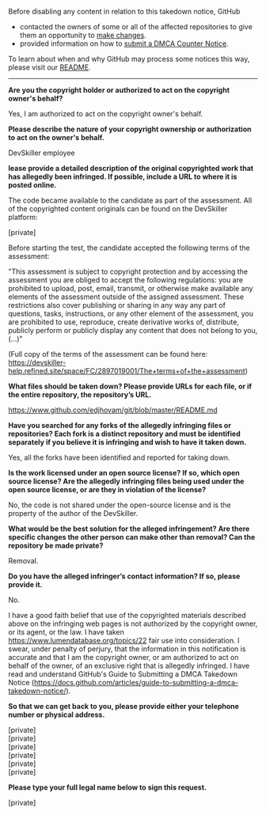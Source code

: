 Before disabling any content in relation to this takedown notice, GitHub
- contacted the owners of some or all of the affected repositories to give them an opportunity to [make changes](https://docs.github.com/en/github/site-policy/dmca-takedown-policy#a-how-does-this-actually-work).
- provided information on how to [submit a DMCA Counter Notice](https://docs.github.com/en/articles/guide-to-submitting-a-dmca-counter-notice).

To learn about when and why GitHub may process some notices this way, please visit our [README](https://github.com/github/dmca/blob/master/README.md#anatomy-of-a-takedown-notice).

---

**Are you the copyright holder or authorized to act on the copyright owner's behalf?**

Yes, I am authorized to act on the copyright owner's behalf.

**Please describe the nature of your copyright ownership or authorization to act on the owner's behalf.**

DevSkiller employee

**lease provide a detailed description of the original copyrighted work that has allegedly been infringed. If possible, include a URL to where it is posted online.**

The code became available to the candidate as part of the assessment. All of the copyrighted content originals can be found on the DevSkiller platform:

[private]

Before starting the test, the candidate accepted the following terms of the assessment:

"This assessment is subject to copyright protection and by accessing the assessment you are obliged to accept the following regulations:
you are prohibited to upload, post, email, transmit, or otherwise make available any elements of the assessment outside of the assigned assessment. These restrictions also cover publishing or sharing in any way any part of questions, tasks, instructions, or any other element of the assessment, you are prohibited to use, reproduce, create derivative works of, distribute, publicly perform or publicly display any content that does not belong to you,
(...)"

(Full copy of the terms of the assessment can be found here: https://devskiller-help.refined.site/space/FC/2897019001/The+terms+of+the+assessment)

**What files should be taken down? Please provide URLs for each file, or if the entire repository, the repository’s URL.**

https://www.github.com/edjhovam/git/blob/master/README.md

**Have you searched for any forks of the allegedly infringing files or repositories? Each fork is a distinct repository and must be identified separately if you believe it is infringing and wish to have it taken down.**

Yes, all the forks have been identified and reported for taking down.

**Is the work licensed under an open source license? If so, which open source license? Are the allegedly infringing files being used under the open source license, or are they in violation of the license?**

No, the code is not shared under the open-source license and is the property of the author of the DevSkiller.

**What would be the best solution for the alleged infringement? Are there specific changes the other person can make other than removal? Can the repository be made private?**

Removal.

**Do you have the alleged infringer’s contact information? If so, please provide it.**

No.

I have a good faith belief that use of the copyrighted materials described above on the infringing web pages is not authorized by the copyright owner, or its agent, or the law.
I have taken https://www.lumendatabase.org/topics/22 fair use into consideration.
I swear, under penalty of perjury, that the information in this notification is accurate and that I am the copyright owner, or am authorized to act on behalf of the owner, of an exclusive right that is allegedly infringed.
I have read and understand GitHub's Guide to Submitting a DMCA Takedown Notice (https://docs.github.com/articles/guide-to-submitting-a-dmca-takedown-notice/).

**So that we can get back to you, please provide either your telephone number or physical address.**

[private]  
[private]  
[private]  
[private]  
[private]  
[private]  

**Please type your full legal name below to sign this request.**

[private]
